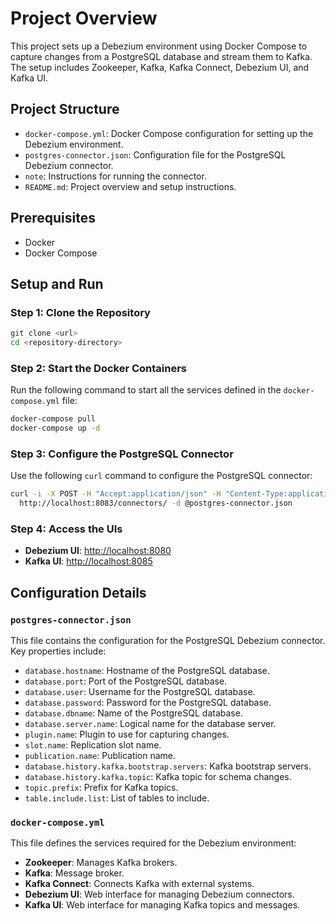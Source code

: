 # Project Overview

This project sets up a Debezium environment using Docker Compose to capture changes from a PostgreSQL database and stream them to Kafka. The setup includes Zookeeper, Kafka, Kafka Connect, Debezium UI, and Kafka UI.

## Project Structure

- `docker-compose.yml`: Docker Compose configuration for setting up the Debezium environment.
- `postgres-connector.json`: Configuration file for the PostgreSQL Debezium connector.
- `note`: Instructions for running the connector.
- `README.md`: Project overview and setup instructions.

## Prerequisites

- Docker
- Docker Compose

## Setup and Run

### Step 1: Clone the Repository

```sh
git clone <url>
cd <repository-directory>
```

### Step 2: Start the Docker Containers

Run the following command to start all the services defined in the `docker-compose.yml` file:

```sh
docker-compose pull
docker-compose up -d
```

### Step 3: Configure the PostgreSQL Connector

Use the following `curl` command to configure the PostgreSQL connector:

```sh
curl -i -X POST -H "Accept:application/json" -H "Content-Type:application/json" \
  http://localhost:8083/connectors/ -d @postgres-connector.json
```

### Step 4: Access the UIs

- **Debezium UI**: [http://localhost:8080](http://localhost:8080)
- **Kafka UI**: [http://localhost:8085](http://localhost:8085)

## Configuration Details

### `postgres-connector.json`

This file contains the configuration for the PostgreSQL Debezium connector. Key properties include:

- `database.hostname`: Hostname of the PostgreSQL database.
- `database.port`: Port of the PostgreSQL database.
- `database.user`: Username for the PostgreSQL database.
- `database.password`: Password for the PostgreSQL database.
- `database.dbname`: Name of the PostgreSQL database.
- `database.server.name`: Logical name for the database server.
- `plugin.name`: Plugin to use for capturing changes.
- `slot.name`: Replication slot name.
- `publication.name`: Publication name.
- `database.history.kafka.bootstrap.servers`: Kafka bootstrap servers.
- `database.history.kafka.topic`: Kafka topic for schema changes.
- `topic.prefix`: Prefix for Kafka topics.
- `table.include.list`: List of tables to include.

### `docker-compose.yml`

This file defines the services required for the Debezium environment:

- **Zookeeper**: Manages Kafka brokers.
- **Kafka**: Message broker.
- **Kafka Connect**: Connects Kafka with external systems.
- **Debezium UI**: Web interface for managing Debezium connectors.
- **Kafka UI**: Web interface for managing Kafka topics and messages.
